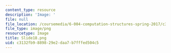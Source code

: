 ```yaml
---
content_type: resource
description: 'Image: '
file: null
file_location: /coursemedia/6-004-computation-structures-spring-2017/c3132fb9889829e2daa7b7fffed504c5_Slide18.png
file_type: image/png
resourcetype: Image
title: Slide18.png
uid: c3132fb9-8898-29e2-daa7-b7fffed504c5
---
```

